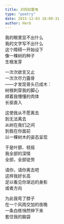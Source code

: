 ```yaml
---  
title: 对视如雷电  
type: "poetry"  
date: 2015-12-03 18:09:31  
author: Herb  
---  
```

我的眼里显不出什么  
我的文字写不出什么  
这个障碍一开始设下  
像一棵树的种子  
生根发芽  

一次次欲言又止  
一次次尽力露骨  
——才发现骨头已成木：  
树根刺穿我的脚心  
顺着我懵懂的肉体  
长驱直入  

这使我从不愿离去  
到无法离去  
从树在我们之间  
到我在你面前  
以一棵树木的姿态呈现  

于是叶颤、枝摇  
我全部的深情  
全部，全部徒劳  

请你，请你离去吧  
这样我好长高  
足以看见你渐远的身影  
或者方向  

为此我弯了脖子  
在一个风雨交加的夜晚  
一条白练悄然伸下来  
套住我的脑袋